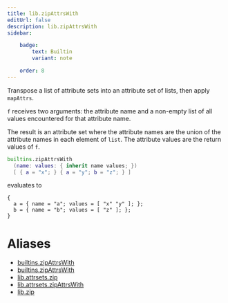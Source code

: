 ```yaml
---
title: lib.zipAttrsWith
editUrl: false
description: lib.zipAttrsWith
sidebar:

    badge:
        text: Builtin
        variant: note

    order: 8
---
```


Transpose a list of attribute sets into an attribute set of lists,
then apply `mapAttrs`.

`f` receives two arguments: the attribute name and a non-empty
list of all values encountered for that attribute name.

The result is an attribute set where the attribute names are the
union of the attribute names in each element of `list`. The attribute
values are the return values of `f`.

```nix
builtins.zipAttrsWith
  (name: values: { inherit name values; })
  [ { a = "x"; } { a = "y"; b = "z"; } ]
```

evaluates to

```
{
  a = { name = "a"; values = [ "x" "y" ]; };
  b = { name = "b"; values = [ "z" ]; };
}
```


# Aliases

- [builtins.zipAttrsWith](/nix-doc-comments/reference/builtins/builtins-zipattrswith)
- [builtins.zipAttrsWith](/nix-doc-comments/reference/builtins/builtins-zipattrswith)
- [lib.attrsets.zip](/nix-doc-comments/reference/lib/attrsets/lib-attrsets-zip)
- [lib.attrsets.zipAttrsWith](/nix-doc-comments/reference/lib/attrsets/lib-attrsets-zipattrswith)
- [lib.zip](/nix-doc-comments/reference/lib/lib-zip)


